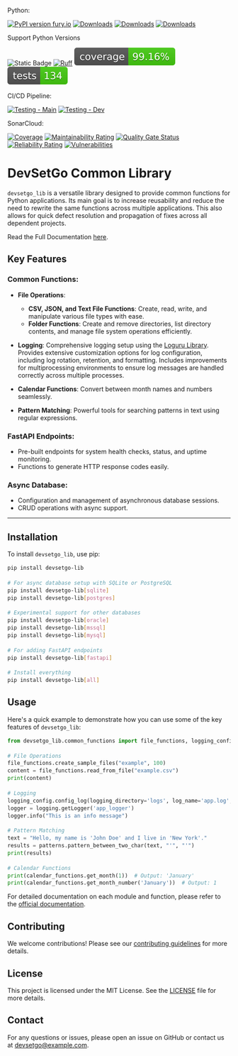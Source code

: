 Python:

[![PyPI version fury.io](https://badge.fury.io/py/devsetgo-lib.svg)](https://pypi.python.org/pypi/devsetgo-lib/)
[![Downloads](https://static.pepy.tech/badge/devsetgo-lib)](https://pepy.tech/project/devsetgo-lib)
[![Downloads](https://static.pepy.tech/badge/devsetgo-lib/month)](https://pepy.tech/project/devsetgo-lib)
[![Downloads](https://static.pepy.tech/badge/devsetgo-lib/week)](https://pepy.tech/project/devsetgo-lib)

Support Python Versions

![Static Badge](https://img.shields.io/badge/Python-3.13%20%7C%203.12%20%7C%203.11%20%7C%203.10%20%7C%203.9-blue)
[![Ruff](https://img.shields.io/endpoint?url=https://raw.githubusercontent.com/astral-sh/ruff/main/assets/badge/v2.json)](https://github.com/astral-sh/ruff)
[![Coverage Status](./coverage-badge.svg?dummy=8484744)](./reports/coverage/index.html)
[![Tests Status](./tests-badge.svg?dummy=8484744)](./reports/coverage/index.html)

CI/CD Pipeline:

[![Testing - Main](https://github.com/devsetgo/devsetgo_lib/actions/workflows/testing.yml/badge.svg?branch=main)](https://github.com/devsetgo/devsetgo_lib/actions/workflows/testing.yml)
[![Testing - Dev](https://github.com/devsetgo/devsetgo_lib/actions/workflows/testing.yml/badge.svg?branch=dev)](https://github.com/devsetgo/devsetgo_lib/actions/workflows/testing.yml)

SonarCloud:

[![Coverage](https://sonarcloud.io/api/project_badges/measure?project=devsetgo_devsetgo_lib&metric=coverage)](https://sonarcloud.io/dashboard?id=devsetgo_devsetgo_lib)
[![Maintainability Rating](https://sonarcloud.io/api/project_badges/measure?project=devsetgo_devsetgo_lib&metric=sqale_rating)](https://sonarcloud.io/dashboard?id=devsetgo_devsetgo_lib)
[![Quality Gate Status](https://sonarcloud.io/api/project_badges/measure?project=devsetgo_devsetgo_lib&metric=alert_status)](https://sonarcloud.io/dashboard?id=devsetgo_devsetgo_lib)
[![Reliability Rating](https://sonarcloud.io/api/project_badges/measure?project=devsetgo_devsetgo_lib&metric=reliability_rating)](https://sonarcloud.io/dashboard?id=devsetgo_devsetgo_lib)
[![Vulnerabilities](https://sonarcloud.io/api/project_badges/measure?project=devsetgo_devsetgo_lib&metric=vulnerabilities)](https://sonarcloud.io/dashboard?id=devsetgo_devsetgo_lib)



# DevSetGo Common Library

`devsetgo_lib` is a versatile library designed to provide common functions for Python applications. Its main goal is to increase reusability and reduce the need to rewrite the same functions across multiple applications. This also allows for quick defect resolution and propagation of fixes across all dependent projects.

Read the Full Documentation [here](https://devsetgo.github.io/devsetgo_lib/).

## Key Features

### **Common Functions**:
  - **File Operations**:
    - **CSV, JSON, and Text File Functions**: Create, read, write, and manipulate various file types with ease.
    - **Folder Functions**: Create and remove directories, list directory contents, and manage file system operations efficiently.

  - **Logging**:
    Comprehensive logging setup using the [Loguru Library]('https://loguru.readthedocs.io/en/stable/overview.html'). Provides extensive customization options for log configuration, including log rotation, retention, and formatting. Includes improvements for multiprocessing environments to ensure log messages are handled correctly across multiple processes.

  - **Calendar Functions**:
      Convert between month names and numbers seamlessly.

  - **Pattern Matching**:
      Powerful tools for searching patterns in text using regular expressions.


### **FastAPI Endpoints**:
  - Pre-built endpoints for system health checks, status, and uptime monitoring.
  - Functions to generate HTTP response codes easily.

### **Async Database**:
  - Configuration and management of asynchronous database sessions.
  - CRUD operations with async support.

---
## Installation

To install `devsetgo_lib`, use pip:

```sh
pip install devsetgo-lib

# For async database setup with SQLite or PostgreSQL
pip install devsetgo-lib[sqlite]
pip install devsetgo-lib[postgres]

# Experimental support for other databases
pip install devsetgo-lib[oracle]
pip install devsetgo-lib[mssql]
pip install devsetgo-lib[mysql]

# For adding FastAPI endpoints
pip install devsetgo-lib[fastapi]

# Install everything
pip install devsetgo-lib[all]
```

## Usage

Here's a quick example to demonstrate how you can use some of the key features of `devsetgo_lib`:

```python
from devsetgo_lib.common_functions import file_functions, logging_config, patterns, calendar_functions

# File Operations
file_functions.create_sample_files("example", 100)
content = file_functions.read_from_file("example.csv")
print(content)

# Logging
logging_config.config_log(logging_directory='logs', log_name='app.log', logging_level='DEBUG')
logger = logging.getLogger('app_logger')
logger.info("This is an info message")

# Pattern Matching
text = "Hello, my name is 'John Doe' and I live in 'New York'."
results = patterns.pattern_between_two_char(text, "'", "'")
print(results)

# Calendar Functions
print(calendar_functions.get_month(1))  # Output: 'January'
print(calendar_functions.get_month_number('January'))  # Output: 1
```

For detailed documentation on each module and function, please refer to the [official documentation](https://devsetgo.github.io/devsetgo_lib/print_page/).

## Contributing

We welcome contributions! Please see our [contributing guidelines](CONTRIBUTING.md) for more details.

## License

This project is licensed under the MIT License. See the [LICENSE](LICENSE) file for more details.

## Contact

For any questions or issues, please open an issue on GitHub or contact us at [devsetgo@example.com](mailto:devsetgo@example.com).
